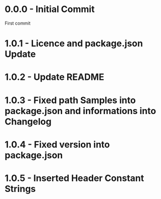 # 0.0.0 - Initial Commit
First commit
# 1.0.1 - Licence and package.json Update
# 1.0.2 - Update README
# 1.0.3 - Fixed path Samples into package.json and informations into Changelog
# 1.0.4 - Fixed version into package.json
# 1.0.5 - Inserted Header Constant Strings